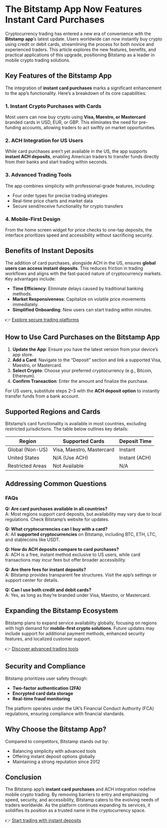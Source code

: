 # The Bitstamp App Now Features Instant Card Purchases  

Cryptocurrency trading has entered a new era of convenience with the **Bitstamp app**’s latest update. Users worldwide can now instantly buy crypto using credit or debit cards, streamlining the process for both novice and experienced traders. This article explores the new features, benefits, and practical applications of this upgrade, positioning Bitstamp as a leader in mobile crypto trading solutions.  

## Key Features of the Bitstamp App  

The integration of **instant card purchases** marks a significant enhancement to the app’s functionality. Here’s a breakdown of its core capabilities:  

### 1. **Instant Crypto Purchases with Cards**  
Most users can now buy crypto using **Visa, Maestro, or Mastercard** branded cards in USD, EUR, or GBP. This eliminates the need for pre-funding accounts, allowing traders to act swiftly on market opportunities.  

### 2. **ACH Integration for US Users**  
While card purchases aren’t yet available in the US, the app supports **instant ACH deposits**, enabling American traders to transfer funds directly from their banks and start trading within seconds.  

### 3. **Advanced Trading Tools**  
The app combines simplicity with professional-grade features, including:  
- Four order types for precise trading strategies  
- Real-time price charts and market data  
- Secure send/receive functionality for crypto transfers  

### 4. **Mobile-First Design**  
From the home screen widget for price checks to one-tap deposits, the interface prioritizes speed and accessibility without sacrificing security.  

## Benefits of Instant Deposits  

The addition of card purchases, alongside ACH in the US, ensures **global users can access instant deposits**. This reduces friction in trading workflows and aligns with the fast-paced nature of cryptocurrency markets. Key advantages include:  

- **Time Efficiency**: Eliminate delays caused by traditional banking methods.  
- **Market Responsiveness**: Capitalize on volatile price movements immediately.  
- **Simplified Onboarding**: New users can start trading within minutes.  

👉 [Explore secure trading platforms](https://bit.ly/okx-bonus)  

## How to Use Card Purchases on the Bitstamp App  

1. **Update the App**: Ensure you have the latest version from your device’s app store.  
2. **Add a Card**: Navigate to the “Deposit” section and link a supported Visa, Maestro, or Mastercard.  
3. **Select Crypto**: Choose your preferred cryptocurrency (e.g., Bitcoin, Ethereum).  
4. **Confirm Transaction**: Enter the amount and finalize the purchase.  

For US users, substitute steps 2–3 with the **ACH deposit option** to instantly transfer funds from a bank account.  

## Supported Regions and Cards  

Bitstamp’s card functionality is available in most countries, excluding restricted jurisdictions. The table below outlines key details:  

| **Region**       | **Supported Cards**         | **Deposit Time** |  
|-------------------|-----------------------------|------------------|  
| Global (Non-US)   | Visa, Maestro, Mastercard   | Instant          |  
| United States     | N/A (Use ACH)               | Instant (ACH)    |  
| Restricted Areas  | Not Available               | N/A              |  

## Addressing Common Questions  

### FAQs  

**Q: Are card purchases available in all countries?**  
A: Most regions support card deposits, but availability may vary due to local regulations. Check Bitstamp’s website for updates.  

**Q: What cryptocurrencies can I buy with a card?**  
A: All **supported cryptocurrencies** on Bitstamp, including BTC, ETH, LTC, and stablecoins like USDT.  

**Q: How do ACH deposits compare to card purchases?**  
A: ACH is a free, instant method exclusive to US users, while card transactions may incur fees but offer broader accessibility.  

**Q: Are there fees for instant deposits?**  
A: Bitstamp provides transparent fee structures. Visit the app’s settings or support center for details.  

**Q: Can I use both credit and debit cards?**  
A: Yes, as long as they’re branded under Visa, Maestro, or Mastercard.  

## Expanding the Bitstamp Ecosystem  

Bitstamp plans to expand service availability globally, focusing on regions with high demand for **mobile-first crypto solutions**. Future updates may include support for additional payment methods, enhanced security features, and localized customer support.  

👉 [Discover advanced trading tools](https://bit.ly/okx-bonus)  

## Security and Compliance  

Bitstamp prioritizes user safety through:  
- **Two-factor authentication (2FA)**  
- **Encrypted card data storage**  
- **Real-time fraud monitoring**  

The platform operates under the UK’s Financial Conduct Authority (FCA) regulations, ensuring compliance with financial standards.  

## Why Choose the Bitstamp App?  

Compared to competitors, Bitstamp stands out by:  
- Balancing simplicity with advanced tools  
- Offering instant deposit options globally  
- Maintaining a strong reputation since 2012  

## Conclusion  

The Bitstamp app’s **instant card purchases** and ACH integration redefine mobile crypto trading. By removing barriers to entry and emphasizing speed, security, and accessibility, Bitstamp caters to the evolving needs of traders worldwide. As the platform continues expanding its services, it solidifies its position as a trusted name in the cryptocurrency space.  

👉 [Start trading with instant deposits](https://bit.ly/okx-bonus)